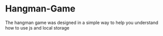 # Hangman-Game 
The hangman game was designed in a simple way to help you understand how to use js and local storage

